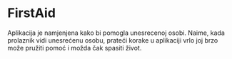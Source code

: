 # FirstAid
Aplikacija je namjenjena kako bi pomogla unesrecenoj osobi. Naime, kada prolaznik vidi unesrećenu osobu, prateći korake u aplikaciji vrlo joj brzo može pružiti pomoć i možda čak spasiti život.
